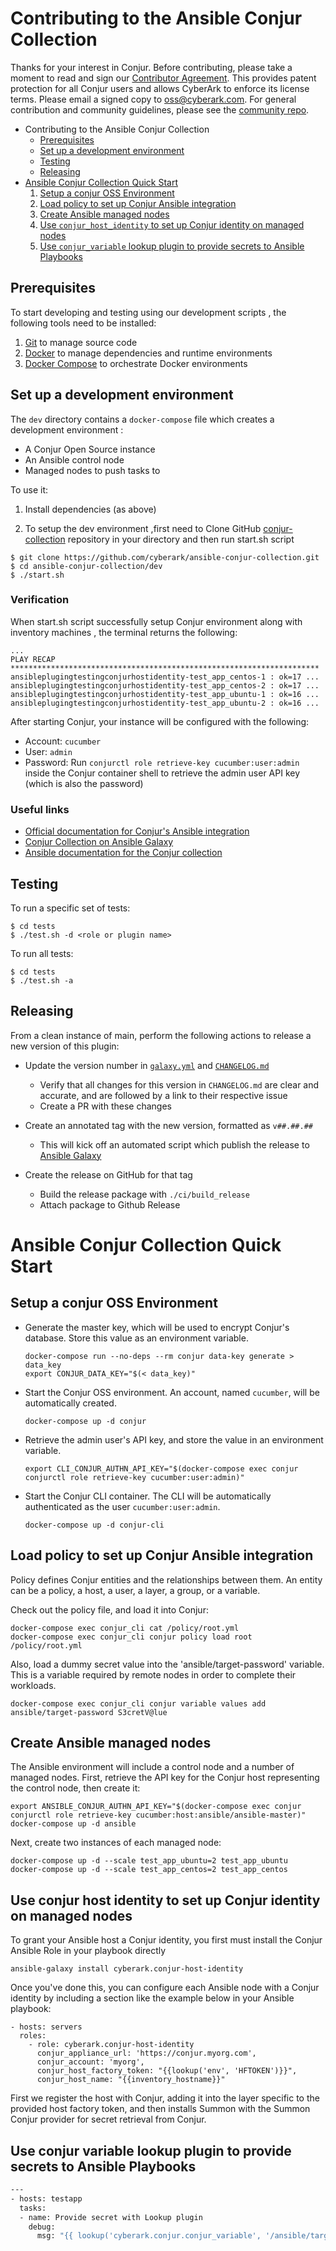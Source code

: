 # Contributing to the Ansible Conjur Collection

Thanks for your interest in Conjur. Before contributing, please take a moment to
read and sign our <a href="https://github.com/cyberark/community/blob/master/documents/CyberArk_Open_Source_Contributor_Agreement.pdf" download="conjur_contributor_agreement">Contributor Agreement</a>.
This provides patent protection for all Conjur users and allows CyberArk to enforce
its license terms. Please email a signed copy to <a href="oss@cyberark.com">oss@cyberark.com</a>.
For general contribution and community guidelines, please see the [community repo](https://github.com/cyberark/community).

- Contributing to the Ansible Conjur Collection
  - [Prerequisites](#prerequisites)
  - [Set up a development environment](#set-up-a-development-environment)
  - [Testing](#testing)
  - [Releasing](#releasing)
- [Ansible Conjur Collection Quick Start](#ansible-conjur-collection-quick-start)
    1. [Setup a conjur OSS Environment](#setup-a-conjur-oss-environment)
    2. [Load policy to set up Conjur Ansible integration](#load-policy-to-set-up-conjur-ansible-integration)
    3. [Create Ansible managed nodes](#create-ansible-managed-nodes)
    4. [Use `conjur_host_identity` to set up Conjur identity on managed nodes](#use-conjur-host-identity-to-set-up-conjur-identity-on-managed-nodes)
    5. [Use `conjur_variable` lookup plugin to provide secrets to Ansible Playbooks](#use-conjur-variable-lookup-plugin-to-provide-secrets-to-ansible-playbooks)


 ## Prerequisites

To start developing and testing using our development scripts ,
the following tools need to be installed:

1. [Git][get-git] to manage source code
2. [Docker][get-docker] to manage dependencies and runtime environments
3. [Docker Compose][get-docker-compose] to orchestrate Docker environments

[get-docker]: https://docs.docker.com/engine/installation
[get-docker-compose]: https://docs.docker.com/compose/install
[get-git]: https://git-scm.com/downloads

## Set up a development environment

The `dev` directory contains a `docker-compose` file which creates a development
environment :
-  A Conjur Open Source instance
-  An Ansible control node
-  Managed nodes to push tasks to

To use it:

1. Install dependencies (as above)

1. To setup the dev environment ,first need to Clone GitHub [conjur-collection](https://github.com/cyberark/ansible-conjur-collection) repository in your directory and then run start.sh script


 ```sh-session
 $ git clone https://github.com/cyberark/ansible-conjur-collection.git
 $ cd ansible-conjur-collection/dev
 $ ./start.sh

 ```
### Verification

  When start.sh script successfully setup Conjur environment along with inventory machines , the terminal returns the following:

   ```sh-session
   ...
   PLAY RECAP *********************************************************************
   ansibleplugingtestingconjurhostidentity-test_app_centos-1 : ok=17 ...
   ansibleplugingtestingconjurhostidentity-test_app_centos-2 : ok=17 ...
   ansibleplugingtestingconjurhostidentity-test_app_ubuntu-1 : ok=16 ...
   ansibleplugingtestingconjurhostidentity-test_app_ubuntu-2 : ok=16 ...

   ```

   After starting Conjur, your instance will be configured with the following:
   * Account: `cucumber`
   * User: `admin`
   * Password: Run `conjurctl role retrieve-key cucumber:user:admin` inside the Conjur container shell to retrieve the admin user API key (which is also the  password)

### Useful links

- [Official documentation for Conjur's Ansible integration](https://docs.conjur.org/Latest/en/Content/Integrations/ansible.html)
- [Conjur Collection on Ansible Galaxy](https://galaxy.ansible.com/cyberark/conjur)
- [Ansible documentation for the Conjur collection](https://docs.ansible.com/ansible/latest/collections/cyberark/conjur/index.html)

## Testing

To run a specific set of tests:

```sh-session
$ cd tests
$ ./test.sh -d <role or plugin name>
```
To run all tests:

```sh-session
$ cd tests
$ ./test.sh -a
```

## Releasing

From a clean instance of main, perform the following actions to release a new version
of this plugin:

- Update the version number in [`galaxy.yml`](galaxy.yml) and [`CHANGELOG.md`](CHANGELOG.md)
    - Verify that all changes for this version in `CHANGELOG.md` are clear and accurate,
      and are followed by a link to their respective issue
    - Create a PR with these changes

- Create an annotated tag with the new version, formatted as `v##.##.##`
    - This will kick off an automated script which publish the release to
      [Ansible Galaxy](https://galaxy.ansible.com/cyberark/conjur)

- Create the release on GitHub for that tag
    - Build the release package with `./ci/build_release`
    - Attach package to Github Release


# Ansible Conjur Collection Quick Start

## Setup a conjur OSS Environment

- Generate the master key, which will be used to encrypt Conjur's database. Store this value as an environment variable.

    ```sh-session
    docker-compose run --no-deps --rm conjur data-key generate > data_key
    export CONJUR_DATA_KEY="$(< data_key)"
    ```

- Start the Conjur OSS environment. An account, named `cucumber`, will be automatically created.

    ```sh-session
    docker-compose up -d conjur
    ```

- Retrieve the admin user's API key, and store the value in an environment variable.

    ```sh-session
    export CLI_CONJUR_AUTHN_API_KEY="$(docker-compose exec conjur conjurctl role retrieve-key cucumber:user:admin)"
    ```

- Start the Conjur CLI container. The CLI will be automatically authenticated as the user `cucumber:user:admin`.

    ```sh-session
    docker-compose up -d conjur-cli
    ```

## Load policy to set up Conjur Ansible integration

  Policy defines Conjur entities and the relationships between them.  An entity can be a policy, a host, a user, a layer, a group, or a variable.

  Check out the policy file, and load it into Conjur:

  ```sh-session
  docker-compose exec conjur_cli cat /policy/root.yml
  docker-compose exec conjur_cli conjur policy load root /policy/root.yml
  ```

  Also, load a dummy secret value into the 'ansible/target-password' variable. This is a variable required by remote nodes in order to complete their workloads.

  ```sh-session
  docker-compose exec conjur_cli conjur variable values add ansible/target-password S3cretV@lue
  ```
## Create Ansible managed nodes

  The Ansible environment will include a control node and a number of managed nodes. First, retrieve the API key for the Conjur host representing the control node, then create it:

  ```sh-session
  export ANSIBLE_CONJUR_AUTHN_API_KEY="$(docker-compose exec conjur conjurctl role retrieve-key cucumber:host:ansible/ansible-master)"
  docker-compose up -d ansible
  ```

  Next, create two instances of each managed node:

  ```sh-session
  docker-compose up -d --scale test_app_ubuntu=2 test_app_ubuntu
  docker-compose up -d --scale test_app_centos=2 test_app_centos
  ```

## Use conjur host identity to set up Conjur identity on managed nodes

  To grant your Ansible host a Conjur identity, you first must install the Conjur Ansible Role in your playbook directly

  ```sh-session
  ansible-galaxy install cyberark.conjur-host-identity
  ```
  Once you've done this, you can configure each Ansible node with a Conjur identity by including a section like the example below in your Ansible playbook:

  ```sh-session
  - hosts: servers
    roles:
      - role: cyberark.conjur-host-identity
        conjur_appliance_url: 'https://conjur.myorg.com',
        conjur_account: 'myorg',
        conjur_host_factory_token: "{{lookup('env', 'HFTOKEN')}}",
        conjur_host_name: "{{inventory_hostname}}"
  ```
  First we register the host with Conjur, adding it into the layer specific to the provided host factory token, and then installs Summon with the Summon Conjur provider for secret retrieval from Conjur.

## Use conjur variable lookup plugin to provide secrets to Ansible Playbooks

  ```sh
  ---
  - hosts: testapp
    tasks:
    - name: Provide secret with Lookup plugin
      debug:
        msg: "{{ lookup('cyberark.conjur.conjur_variable', '/ansible/target-password') }}"
  ```